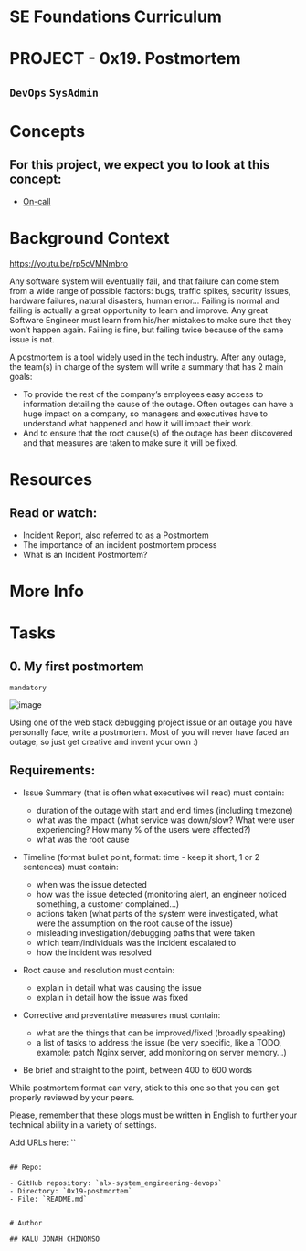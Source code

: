 # SE Foundations Curriculum

# PROJECT - 0x19. Postmortem
## `DevOps` `SysAdmin`
  
# Concepts
## For this project, we expect you to look at this concept:

- [On-call](https://intranet.alxswe.com/concepts/39)

# Background Context

https://youtu.be/rp5cVMNmbro

Any software system will eventually fail, and that failure can come stem from a wide range of possible factors: bugs, traffic spikes, security issues, hardware failures, natural disasters, human error… Failing is normal and failing is actually a great opportunity to learn and improve. Any great Software Engineer must learn from his/her mistakes to make sure that they won’t happen again. Failing is fine, but failing twice because of the same issue is not.

A postmortem is a tool widely used in the tech industry. After any outage, the team(s) in charge of the system will write a summary that has 2 main goals:

- To provide the rest of the company’s employees easy access to information detailing the cause of the outage. Often outages can have a huge impact on a company, so managers and executives have to understand what happened and how it will impact their work.
- And to ensure that the root cause(s) of the outage has been discovered and that measures are taken to make sure it will be fixed.


# Resources
## Read or watch:

- Incident Report, also referred to as a Postmortem
- The importance of an incident postmortem process
- What is an Incident Postmortem?


# More Info
 
# Tasks
## 0. My first postmortem

`mandatory`

![image](https://github.com/user-attachments/assets/3ad7cdaf-be6d-4e2b-a20b-e3fe3c08cb73)

Using one of the web stack debugging project issue or an outage you have personally face, write a postmortem. Most of you will never have faced an outage, so just get creative and invent your own :)

## Requirements:

- Issue Summary (that is often what executives will read) must contain:
    - duration of the outage with start and end times (including timezone)
    - what was the impact (what service was down/slow? What were user experiencing? How many % of the users were affected?)
    - what was the root cause
- Timeline (format bullet point, format: time - keep it short, 1 or 2 sentences) must contain:

    - when was the issue detected
    - how was the issue detected (monitoring alert, an engineer noticed something, a customer complained…)
    - actions taken (what parts of the system were investigated, what were the assumption on the root cause of the issue)
    - misleading investigation/debugging paths that were taken
    - which team/individuals was the incident escalated to
    - how the incident was resolved
- Root cause and resolution must contain:

    - explain in detail what was causing the issue
    - explain in detail how the issue was fixed

- Corrective and preventative measures must contain:

    - what are the things that can be improved/fixed (broadly speaking)
    - a list of tasks to address the issue (be very specific, like a TODO, example: patch Nginx server, add monitoring on server memory…)
- Be brief and straight to the point, between 400 to 600 words

While postmortem format can vary, stick to this one so that you can get properly reviewed by your peers.

Please, remember that these blogs must be written in English to further your technical ability in a variety of settings.

Add URLs here:
``

```

## Repo:

- GitHub repository: `alx-system_engineering-devops`
- Directory: `0x19-postmortem`
- File: `README.md`


# Author

## KALU JONAH CHINONSO 

